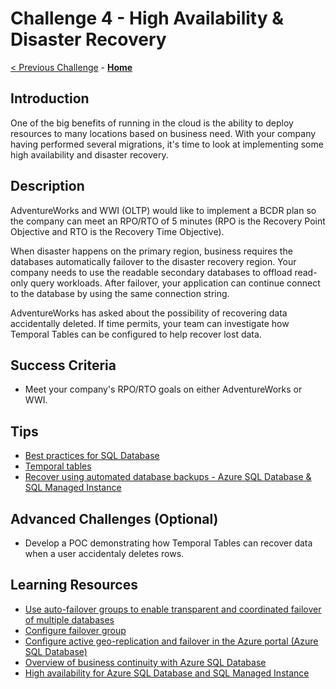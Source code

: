 # Challenge 4 - High Availability & Disaster Recovery

[< Previous Challenge](./Challenge03.md) - **[Home](../README.md)**

## Introduction

One of the big benefits of running in the cloud is the ability to deploy resources to many locations based on business need. With your company having performed several migrations, it's time to look at implementing some high availability and disaster recovery.

## Description

AdventureWorks and WWI (OLTP) would like to implement a BCDR plan so the company can meet an RPO/RTO of 5 minutes (RPO is the Recovery Point Objective and RTO is the Recovery Time Objective).

When disaster happens on the primary region, business requires the databases automatically failover to the disaster recovery region. Your company needs to use the readable secondary databases to offload read-only query workloads. After failover, your application can continue connect to the database by using the same connection string.

AdventureWorks has asked about the possibility of recovering data accidentally deleted. If time permits, your team can investigate how Temporal Tables can be configured to help recover lost data.

## Success Criteria

* Meet your company's RPO/RTO goals on either AdventureWorks or WWI. 

## Tips

* [Best practices for SQL Database](https://docs.microsoft.com/en-us/azure/azure-sql/database/auto-failover-group-overview?tabs=azure-powershell#best-practices-for-sql-database)
* [Temporal tables](https://docs.microsoft.com/en-us/azure/azure-sql/temporal-tables)
* [Recover using automated database backups - Azure SQL Database & SQL Managed Instance](https://docs.microsoft.com/en-us/azure/azure-sql/database/recovery-using-backups#deleted-database-restore)

## Advanced Challenges (Optional)

* Develop a POC demonstrating how Temporal Tables can recover data when a user accidentaly deletes rows.

## Learning Resources

* [Use auto-failover groups to enable transparent and coordinated failover of multiple databases](https://docs.microsoft.com/en-us/azure/azure-sql/database/auto-failover-group-overview?tabs=azure-powershell)
* [Configure failover group](https://docs.microsoft.com/en-us/azure/azure-sql/database/auto-failover-group-configure?tabs=azure-portal)
* [Configure active geo-replication and failover in the Azure portal (Azure SQL Database)](https://docs.microsoft.com/en-us/azure/azure-sql/database/active-geo-replication-configure-portal)
* [Overview of business continuity with Azure SQL Database](https://docs.microsoft.com/en-us/azure/azure-sql/database/business-continuity-high-availability-disaster-recover-hadr-overview)
* [High availability for Azure SQL Database and SQL Managed Instance](https://docs.microsoft.com/en-us/azure/azure-sql/database/high-availability-sla)
